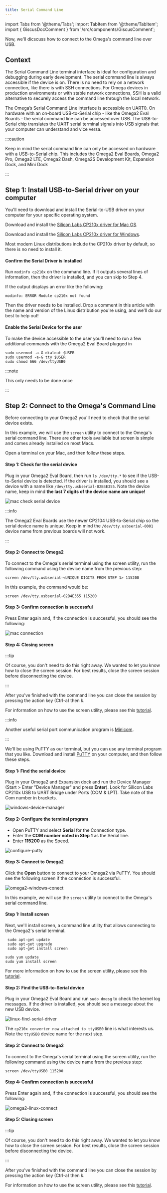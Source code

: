 ```yaml
---
title: Serial Command Line
---
```


import Tabs from '@theme/Tabs';
import TabItem from '@theme/TabItem';
import { GiscusDocComment } from '/src/components/GiscusComment';

Now, we'll dicscuss how to connect to the Omega's command line over USB.

## Context

The Serial Command Line terminal interface is ideal for configuration and debugging during early development. The serial command line is always accessible if the device is on. There is no need to rely on a network connection, like there is with SSH connections. For Omega devices in production environments or with stable network connections, SSH is a valid alternative to securely access the command line through the local network.

The Omega’s Serial Command Line interface is accessible on UART0. On hardware with an on-board USB-to-Serial chip - like the Omega2 Eval Boards - the serial command line can be accessed over USB. The USB-to-Serial chip translates the UART serial terminal signals into USB signals that your computer can understand and vice versa.

:::caution

Keep in mind the serial command line can only be accessed on hardware with a USB-to-Serial chip. This includes the Omega2 Eval Boards, Omega2 Pro, Omega2 LTE, Omega2 Dash, Omega2S Development Kit, Expansion Dock, and Mini Dock

:::

## Step 1: Install USB-to-Serial driver on your computer

You'll need to download and install the Serial-to-USB driver on your computer for your specific operating system.

<Tabs>
 <TabItem value="Mac OS Serial Driver" label="Mac OS Serial Driver" default>

Download and install the [Silicon Labs CP210x driver for Mac OS](https://www.silabs.com/Support%20Documents/Software/Mac_OSX_VCP_Driver.zip).

 </TabItem>
 <TabItem value="Windows Serial Driver" label="Windows Serial Driver">

Download and install the [Silicon Labs CP210x driver for Windows](https://www.silabs.com/Support%20Documents/Software/CP210x_VCP_Windows.zip).

 </TabItem>
 <TabItem value="Linux Serial Driver" label="Linux Serial Driver">

Most modern Linux distributions include the CP210x driver by default, so there is no need to install it. 

#### Confirm the Serial Driver is Installed

Run `modinfo cp210x` on the command line. If it outputs several lines of information, then the driver is installed, and you can skip to Step 4.

If the output displays an error like the following: 

```shell
modinfo: ERROR Module cp210x not found
```

Then the driver needs to be installed. Drop a comment in this article with the name and version of the Linux distribution you're using, and we'll do our best to help out!

#### Enable the Serial Device for the user

To make the device accessible to the user you'll need to run a few additional commands with the Omega2 Eval Board plugged in

```shell
sudo usermod -a-G dialout $USER
sudo usermod -a-G tty $USER
sudo chmod 666 /dev/ttyUSB0
```

:::note

This only needs to be done once

:::

 </TabItem>
</Tabs>

## Step 2: Connect to the Omega's Command Line

Before connecting to your Omega2 you'll need to check that the serial device exists.

<Tabs>
 <TabItem value="Mac OS" label="Mac OS" default>

In this example, we will use the `screen` utility to connect to the Omega's serial command line. There are other tools available but screen is simple and comes already installed on most Macs.

Open a terminal on your Mac, and then follow these steps. 

#### Step 1: Check for the serial device

Plug in your Omega2 Eval Board, then run `ls /dev/tty.*` to see if the USB-to-Serial device is detected. If the driver is installed, you should see a device with a name like `/dev/tty.usbserial-02B4E355`. Note the device name, keep in mind **the last 7 digits of the device name are unique!** 

![mac check serial device](./assets/serial-mac-check-device.png)

:::info

The Omega2 Eval Boards use the newer CP2104 USB-to-Serial chip so the serial device name is unique. Keep in mind the `/dev/tty.usbserial-0001` device name from previous boards will not work.

:::

#### Step 2: Connect to Omega2

To connect to the Omega's serial terminal using the screen utility, run the following command using the device name from the previous step:

```
screen /dev/tty.usbserial-<UNIQUE DIGITS FROM STEP 1> 115200
```

In this example, the command would be:

```
screen /dev/tty.usbserial-02B4E355 115200
```

#### Step 3: Confirm connection is successful

Press Enter again and, if the connection is successful, you should see the following:

![mac connection](./assets/serial-mac-device-connection.png)

#### Step 4: Closing screen

:::tip 

Of course, you don't need to do this right away. We wanted to let you know how to close the screen session. For best results, close the screen session before disconnecting the device.

:::

After you've finished with the command line you can close the session by pressing the action key (Ctrl-a) then k.

For information on how to use the screen utility, please see this [tutorial](https://www.linode.com/docs/networking/ssh/using-gnu-screen-to-manage-persistent-terminal-sessions).

:::info

Another useful serial port communication program is [Minicom](https://wiki.emacinc.com/wiki/Getting_Started_With_Minicom).

:::

 </TabItem>
<TabItem value="Windows" label="Windows">

We'll be using PuTTY as our terminal, but you can use any terminal program that you like. Download and install [PuTTY](http://www.chiark.greenend.org.uk/~sgtatham/putty/download.html) on your computer, and then follow these steps.

#### Step 1: Find the serial device

Plug in your Omega2 and Expansion dock and run the Device Manager (Start > Enter "Device Manager" and press **Enter**). Look for Silicon Labs CP210x USB to UART Bridge under Ports (COM & LPT). Take note of the Com number in brackets.

![windows-device-manager](./assets/connecting-serial-windows-device-manager.jpg)

#### Step 2: Configure the terminal program

- Open PuTTY and select **Serial** for the Connection type.
- Enter the **COM number noted in Step 1** as the Serial line.
- Enter **115200** as the Speed.

![configure-putty](./assets/connecting-serial-windows-putty-settings.jpg)

#### Step 3: Connect to Omega2

Click the **Open** button to connect to your Omega2 via PuTTY. You should see the following screen if the connection is successful.

![omega2-windows-conect](./assets/connecting-serial-windows-login.jpg)

</TabItem>
<TabItem value="Linux" label="Linux">

In this example, we will use the `screen` utility to connect to the Omega's serial command line. 

#### Step 1: Install screen

Next, we'll install screen, a command line utility that allows connecting to the Omega2's serial terminal.

<Tabs>
 <TabItem value="Ubuntu/Debian" label="Ubuntu/Debian" default>

```shell
 sudo apt-get update
 sudo apt-get upgrade
 sudo apt-get install screen
 ```
 
 </TabItem>
<TabItem value="RedHat/CentOS" label="RedHat/CentOS">

```shell
sudo yum update
sudo yum install screen
```

 </TabItem>
</Tabs>


For more information on how to use the screen utility, please see this [tutorial](https://www.linode.com/docs/networking/ssh/using-gnu-screen-to-manage-persistent-terminal-sessions).

#### Step 2: Find the USB-to-Serial device

Plug in your Omega2 Eval Board and run `sudo dmesg` to check the kernel log messages. If the driver is installed, you should see a message about the new USB device.

![linux-find-serial-driver](./assets/connecting-serial-linux-serial-device.png)

The `cp210x converter now attached to ttyUSB0` line is what interests us. Note the `ttyUSB0` device name for the next step.

#### Step 3: Connect to Omega2

To connect to the Omega's serial terminal using the screen utility, run the following command using the device name from the previous step:

```
screen /dev/ttyUSB0 115200
```

#### Step 4: Confirm connection is successful

Press Enter again and, if the connection is successful, you should see the following:

![omega2-linux-connect](./assets/connecting-serial-linux-screen-connected.png)

#### Step 5: Closing screen

:::tip 

Of course, you don't need to do this right away. We wanted to let you know how to close the screen session. For best results, close the screen session before disconnecting the device.

:::

After you've finished with the command line you can close the session by pressing the action key (Ctrl-a) then k.

For information on how to use the screen utility, please see this [tutorial](https://www.linode.com/docs/networking/ssh/using-gnu-screen-to-manage-persistent-terminal-sessions).

 </TabItem>
</Tabs>

<GiscusDocComment />
